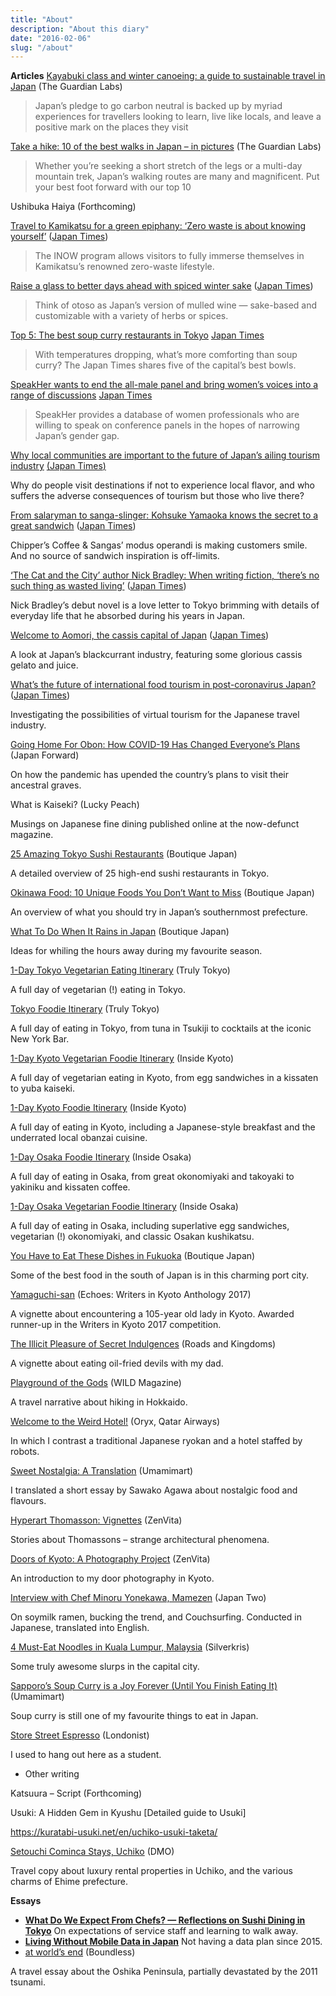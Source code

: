 ```yaml
---
title: "About"
description: "About this diary"
date: "2016-02-06"
slug: "/about"
---
```


**Articles**
[Kayabuki class and winter canoeing: a guide to sustainable travel in Japan](https://www.theguardian.com/japan-untold/2021/feb/05/kayabuki-class-and-winter-canoeing-a-guide-to-sustainable-travel-in-japan) (The Guardian Labs)
>Japan’s pledge to go carbon neutral is backed up by myriad experiences for travellers looking to learn, live like locals, and leave a positive mark on the places they visit

[Take a hike: 10 of the best walks in Japan – in pictures](https://www.theguardian.com/japan-untold/gallery/2021/feb/09/take-a-hike-10-of-the-best-walks-in-japan-in-pictures) (The Guardian Labs)
> Whether you’re seeking a short stretch of the legs or a multi-day mountain trek, Japan’s walking routes are many and magnificent. Put your best foot forward with our top 10

  

Ushibuka Haiya (Forthcoming) 

[Travel to Kamikatsu for a green epiphany: ‘Zero waste is about knowing yourself’](https://www.japantimes.co.jp/life/2021/01/10/lifestyle/kamikatsu-inow-zero-waste/) ([Japan Times](https://www.japantimes.co.jp/author/florentyna-leow/))
> The INOW program allows visitors to fully immerse themselves in Kamikatsu’s renowned zero-waste lifestyle.

[Raise a glass to better days ahead with spiced winter sake](https://www.japantimes.co.jp/life/2020/12/12/food/spiced-winter-sake/) ([Japan Times](https://www.japantimes.co.jp/author/florentyna-leow/))
> Think of otoso as Japan’s version of mulled wine — sake-based and customizable with a variety of herbs or spices.

[Top 5: The best soup curry restaurants in Tokyo](https://www.japantimes.co.jp/life/2020/11/21/food/best-soup-curry-tokyo/) [Japan Times](https://www.japantimes.co.jp/author/florentyna-leow/)
> With temperatures dropping, what’s more comforting than soup curry? The Japan Times shares five of the capital’s best bowls.

[SpeakHer wants to end the all-male panel and bring women’s voices into a range of discussions](https://www.japantimes.co.jp/community/2020/09/28/issues/speakher-manels-women/) [Japan Times](https://www.japantimes.co.jp/author/florentyna-leow/)
> SpeakHer provides a database of women professionals who are willing to speak on conference panels in the hopes of narrowing Japan’s gender gap.

[Why local communities are important to the future of Japan’s ailing tourism industry](https://www.japantimes.co.jp/life/2020/09/26/travel/local-communities-tourism-industry/) [(](https://www.japantimes.co.jp/life/2020/09/19/food/kohsuke-yamaoka-sandwich/)[Japan Times](https://www.japantimes.co.jp/author/florentyna-leow/)[)](https://www.japantimes.co.jp/life/2020/09/19/food/kohsuke-yamaoka-sandwich/)

Why do people visit destinations if not to experience local flavor, and who suffers the adverse consequences of tourism but those who live there?

[From salaryman to sanga-slinger: Kohsuke Yamaoka knows the secret to a great sandwich](https://www.japantimes.co.jp/life/2020/09/19/food/kohsuke-yamaoka-sandwich/) ([Japan Times](https://www.japantimes.co.jp/author/florentyna-leow/))

Chipper’s Coffee & Sangas’ modus operandi is making customers smile. And no source of sandwich inspiration is off-limits.

[‘The Cat and the City’ author Nick Bradley: When writing fiction, ‘there’s no such thing as wasted living’](https://www.japantimes.co.jp/culture/2020/09/19/books/nick-bradley-cat-and-the-city/) ([Japan Times](https://www.japantimes.co.jp/author/florentyna-leow/))

Nick Bradley’s debut novel is a love letter to Tokyo brimming with details of everyday life that he absorbed during his years in Japan.

[Welcome to Aomori, the cassis capital of Japan](https://www.japantimes.co.jp/life/2020/09/05/food/aomori-cassis-kashisu-harvest/) ([Japan Times](https://www.japantimes.co.jp/author/florentyna-leow/))

A look at Japan’s blackcurrant industry, featuring some glorious cassis gelato and juice.

[What’s the future of international food tourism in post-coronavirus Japan?](https://www.japantimes.co.jp/life/2020/07/11/food/international-food-tourism-post-coronavirus/) ([Japan Times](https://www.japantimes.co.jp/author/florentyna-leow/))

Investigating the possibilities of virtual tourism for the Japanese travel industry.

[Going Home For Obon: How COVID-19 Has Changed Everyone’s Plans](https://japan-forward.com/going-home-for-obon-how-covid-19-has-changed-everyones-plans/) (Japan Forward)

On how the pandemic has upended the country’s plans to visit their ancestral graves.

  

What is Kaiseki? (Lucky Peach)

Musings on Japanese fine dining published online at the now-defunct magazine.

[25 Amazing Tokyo Sushi Restaurants](https://boutiquejapan.com/tokyo-sushi-restaurants/) (Boutique Japan)

A detailed overview of 25 high-end sushi restaurants in Tokyo. 

[Okinawa Food: 10 Unique Foods You Don’t Want to Miss](https://boutiquejapan.com/okinawa-food/) (Boutique Japan)

An overview of what you should try in Japan’s southernmost prefecture.

[What To Do When It Rains in Japan](https://boutiquejapan.com/rainy-days-japan/) (Boutique Japan)

Ideas for whiling the hours away during my favourite season.

[1-Day Tokyo Vegetarian Eating Itinerary](https://trulytokyo.com/1-day-tokyo-vegetarian-eating-itinerary/) (Truly Tokyo)

A full day of vegetarian (!) eating in Tokyo. 

[Tokyo Foodie Itinerary](https://trulytokyo.com/tokyo-foodie-itinerary/) (Truly Tokyo)

A full day of eating in Tokyo, from tuna in Tsukiji to cocktails at the iconic New York Bar. 

[1-Day Kyoto Vegetarian Foodie Itinerary](https://www.insidekyoto.com/1-day-kyoto-vegetarian-foodie-itinerary) (Inside Kyoto)

A full day of vegetarian eating in Kyoto, from egg sandwiches in a kissaten to yuba kaiseki. 

[1-Day Kyoto Foodie Itinerary](https://www.insidekyoto.com/1-day-kyoto-foodie-itinerary) (Inside Kyoto)

A full day of eating in Kyoto, including a Japanese-style breakfast and the underrated local obanzai cuisine. 

[1-Day Osaka Foodie Itinerary](https://insideosaka.com/1-day-osaka-foodie-itinerary/) (Inside Osaka)

A full day of eating in Osaka, from great okonomiyaki and takoyaki to yakiniku and kissaten coffee. 

[1-Day Osaka Vegetarian Foodie Itinerary](https://insideosaka.com/osaka-vegetarian-foodie-itinerary/) (Inside Osaka)

A full day of eating in Osaka, including superlative egg sandwiches, vegetarian (!) okonomiyaki, and classic Osakan kushikatsu.

  

[You Have to Eat These Dishes in Fukuoka](https://boutiquejapan.com/food-in-fukuoka/) (Boutique Japan)

Some of the best food in the south of Japan is in this charming port city.

[Yamaguchi-san](http://www.writersinkyoto.com/2017/04/wik-competition-2017-runner-up-leow/) (Echoes: Writers in Kyoto Anthology 2017)

A vignette about encountering a 105-year old lady in Kyoto. Awarded runner-up in the Writers in Kyoto 2017 competition.

[The Illicit Pleasure of Secret Indulgences](http://roadsandkingdoms.com/5-oclock-somewhere/the-illicit-pleasure-of-secret-indulgences/) (Roads and Kingdoms)

A vignette about eating oil-fried devils with my dad.

[Playground of the Gods](https://s3.amazonaws.com/cuttings/cuttingpdfs/603737/3262a88ab17bdae5f449bbdd075813ed.pdf) (WILD Magazine)

A travel narrative about hiking in Hokkaido.

[Welcome to the Weird Hotel!](http://oryx.ink-live.com/html5/reader/production/default.aspx?pubname&edid=d999a06f-4a32-49a1-b493-6f21fe4e22f9) (Oryx, Qatar Airways)

In which I contrast a traditional Japanese ryokan and a hotel staffed by robots.

[Sweet Nostalgia: A Translation](https://umamimart.com/blogs/main/sweet-nostalgia-translation) (Umamimart)

I translated a short essay by Sawako Agawa about nostalgic food and flavours.

[Hyperart Thomasson: Vignettes](http://www.zenvita.com/blog/hyperart-thomasson-vignettes.html) (ZenVita)

Stories about Thomassons – strange architectural phenomena.

[Doors of Kyoto: A Photography Project](http://www.zenvita.com/blog/doors-of-kyoto-photography-project.html) (ZenVita)

An introduction to my door photography in Kyoto.

[Interview with Chef Minoru Yonekawa, Mamezen](http://www.japantwo.com/en/people/minoruyonekawa.php) (Japan Two)

On soymilk ramen, bucking the trend, and Couchsurfing. Conducted in Japanese, translated into English.

[4 Must-Eat Noodles in Kuala Lumpur, Malaysia](http://www.silverkris.com/stories/4-must-eat-noodles-in-kuala-lumpur-malaysia) (Silverkris)

Some truly awesome slurps in the capital city.

[Sapporo’s Soup Curry is a Joy Forever (Until You Finish Eating It)](https://umamimart.com/blogs/main/furochan-eats-sapporos-soup-curry-is-a-joy-forever-until-you-finish-eating-it) (Umamimart)

Soup curry is still one of my favourite things to eat in Japan.

[Store Street Espresso](http://londonist.com/2011/02/london-blend-store-street-espresso.php) (Londonist)

I used to hang out here as a student.

-   Other writing 
    

  
  

Katsuura – Script (Forthcoming) 

  
  

Usuki: A Hidden Gem in Kyushu \[Detailed guide to Usuki\] 

https://kuratabi-usuki.net/en/uchiko-usuki-taketa/

  

[Setouchi Cominca Stays, Uchiko](https://cominca-stays.com/) (DMO)

Travel copy about luxury rental properties in Uchiko, and the various charms of Ehime prefecture.


**Essays**

- **[What Do We Expect From Chefs? — Reflections on Sushi Dining in Tokyo](https://medium.com/@furochan/what-do-we-expect-from-chefs-reflections-on-sushi-dining-in-tokyo-169f7191e20)** On expectations of service staff and learning to walk away. 
- **[Living Without Mobile Data in Japan](https://medium.com/@furochan/living-without-mobile-data-in-japan-581c730539bd)** Not having a data plan since 2015. 
- [at world’s end](http://soseipartners.com/stories/2018/3/11/at-worlds-end) (Boundless)

A travel essay about the Oshika Peninsula, partially devastated by the 2011 tsunami.